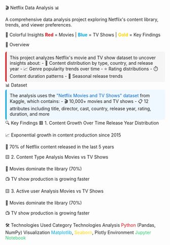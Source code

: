 🎬 Netflix Data Analysis 📊

A comprehensive data analysis project exploring Netflix's content library, trends, and viewer preferences.

🌈 Colorful Insights
<span style="color: #E50914; font-weight: bold;">Red</span> = Movies | <span style="color: #00A8E1; font-weight: bold;">Blue</span> = TV Shows | <span style="color: #FFD700; font-weight: bold;">Gold</span> = Key Findings

📌 Overview
<div style="background-color: #f5f5f5; padding: 10px; border-radius: 5px; border-left: 4px solid #E50914;"> This project analyzes Netflix's movie and TV show dataset to uncover insights about: - 🎥 Content distribution by type, country, and release year - 📈 Genre popularity trends over time - ⭐ Rating distributions - ⏱️ Content duration patterns - 🍂 Seasonal release trends </div>
📊 Dataset
<div style="background-color: #f0f8ff; padding: 10px; border-radius: 5px; border-left: 4px solid #00A8E1;"> The analysis uses the <a href="https://www.kaggle.com/datasets/shivamb/netflix-shows" style="color: #0066cc; text-decoration: none;">"Netflix Movies and TV Shows" dataset</a> from Kaggle, which contains: - 🎬 10,000+ movies and TV shows - 📋 12 attributes including title, director, cast, country, release year, rating, duration, and more </div>
🔍 Key Findings
🟥 1. Content Growth Over Time
Release Year Distribution

📈 Exponential growth in content production since 2015

🎉 70% of Netflix content released in the last 5 years


🟨 2. Content Type Analysis
Movies vs TV Shows

🎥 Movies dominate the library (70%)

📺 TV show production is growing faster


🟨 3. Active user Analysis
Movies vs TV Shows

🎥 Movies dominate the library (70%)

📺 TV show production is growing faster

🛠️ Technologies Used
Category	Technologies
Analysis	<span style="color: #E50914;">Python</span> (Pandas, NumPy)
Visualization	<span style="color: #00A8E1;">Matplotlib</span>, <span style="color: #FFD700;">Seaborn</span>, Plotly
Environment	<span style="color: #2ecc71;">Jupyter Notebook</span>
